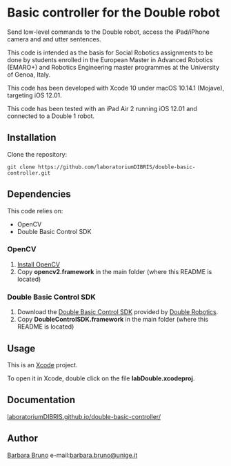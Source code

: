 # Basic controller for the Double robot

Send low-level commands to the Double robot, access the iPad/iPhone camera and and utter sentences.

This code is intended as the basis for Social Robotics assignments to be done by students enrolled in the European Master in Advanced Robotics (EMARO+) and Robotics Engineering master programmes at the University of Genoa, Italy.

This code has been developed with Xcode 10 under macOS 10.14.1 (Mojave), targeting iOS 12.01.

This code has been tested with an iPad Air 2 running iOS 12.01 and connected to a Double 1 robot.

## Installation

Clone the repository:

    git clone https://github.com/laboratoriumDIBRIS/double-basic-controller.git

## Dependencies

This code relies on:
* OpenCV
* Double Basic Control SDK

### OpenCV

1. [Install OpenCV](https://docs.opencv.org/2.4/doc/tutorials/introduction/ios_install/ios_install.html#ios-installation)
2. Copy <strong>opencv2.framework</strong> in the main folder (where this README is located)

### Double Basic Control SDK

1. Download the [Double Basic Control SDK](https://github.com/doublerobotics/Basic-Control-SDK-iOS) provided by [Double Robotics](http://www.doublerobotics.com).
2. Copy <strong>DoubleControlSDK.framework</strong> in the main folder (where this README is located)

## Usage

This is an [Xcode](https://developer.apple.com/xcode/) project.

To open it in Xcode, double click on the file <strong>labDouble.xcodeproj</strong>.

## Documentation

[laboratoriumDIBRIS.github.io/double-basic-controller/](https://laboratoriumDIBRIS.github.io/double-basic-controller/)

## Author

[Barbara Bruno](https://github.com/bbbruno) e-mail:barbara.bruno@unige.it
